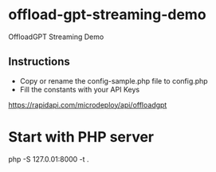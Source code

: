 
# offload-gpt-streaming-demo

OffloadGPT Streaming Demo

## Instructions

- Copy or rename the config-sample.php file to config.php
- Fill the constants with your API Keys

https://rapidapi.com/microdeploy/api/offloadgpt

# Start with PHP server

php -S 127.0.01:8000 -t .
